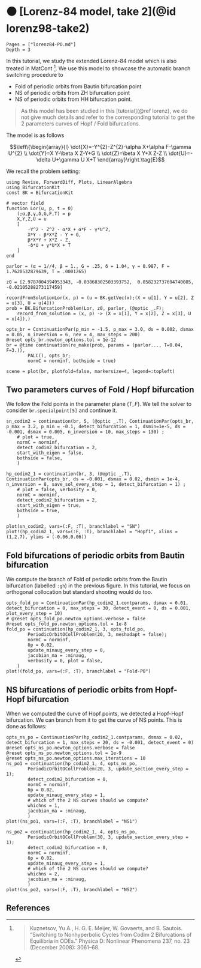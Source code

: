 # 🟠 [Lorenz-84 model, take 2](@id lorenz98-take2)


```@contents
Pages = ["lorenz84-PO.md"]
Depth = 3
```

In this tutorial, we study the extended Lorenz-84 model which is also treated in MatCont [^Kuznetsov]. We use this model to showcase the automatic branch switching procedure to
- Fold of periodic orbits from Bautin bifurcation point
- NS of periodic orbits from ZH bifurcation point
- NS of periodic orbits from HH bifurcation point.

> As this model has been studied in this [tutorial](@ref lorenz), we do not give much details and refer to the corresponding tutorial to get the 2 parameters curves of Hopf / Fold bifurcations. 

The model is as follows

$$\left\{\begin{array}{l}
\dot{X}=-Y^{2}-Z^{2}-\alpha X+\alpha F-\gamma U^{2} \\
\dot{Y}=X Y-\beta X Z-Y+G \\
\dot{Z}=\beta X Y+X Z-Z \\
\dot{U}=-\delta U+\gamma U X+T
\end{array}\right.\tag{E}$$

We recall the problem setting:

```@example LORENZ84V2
using Revise, ForwardDiff, Plots, LinearAlgebra
using BifurcationKit
const BK = BifurcationKit

# vector field
function Lor(u, p, t = 0)
	(;α,β,γ,δ,G,F,T) = p
	X,Y,Z,U = u
	[
		-Y^2 - Z^2 - α*X + α*F - γ*U^2,
		X*Y - β*X*Z - Y + G,
		β*X*Y + X*Z - Z,
		-δ*U + γ*U*X + T
	]
end

parlor = (α = 1//4, β = 1., G = .25, δ = 1.04, γ = 0.987, F = 1.7620532879639, T = .0001265)

z0 = [2.9787004394953343, -0.03868302503393752,  0.058232737694740085, -0.02105288273117459]

recordFromSolutionLor(x, p) = (u = BK.getVec(x);(X = u[1], Y = u[2], Z = u[3], U = u[4]))
prob = BK.BifurcationProblem(Lor, z0, parlor, (@optic _.F);
	record_from_solution = (x, p) -> (X = x[1], Y = x[2], Z = x[3], U = x[4]),)

opts_br = ContinuationPar(p_min = -1.5, p_max = 3.0, ds = 0.002, dsmax = 0.05, n_inversion = 6, nev = 4, max_steps = 200)
@reset opts_br.newton_options.tol = 1e-12
br = @time continuation(re_make(prob, params = (parlor..., T=0.04, F=3.)),
	 	PALC(), opts_br;
		normC = norminf, bothside = true)

scene = plot(br, plotfold=false, markersize=4, legend=:topleft)
```

## Two parameters curves of Fold / Hopf bifurcation

We follow the Fold points in the parameter plane $(T,F)$. We tell the solver to consider `br.specialpoint[5]` and continue it.

```@example LORENZ84V2
sn_codim2 = continuation(br, 5, (@optic _.T), ContinuationPar(opts_br, p_max = 3.2, p_min = -0.1, detect_bifurcation = 1, dsmin=1e-5, ds = -0.001, dsmax = 0.005, n_inversion = 10, max_steps = 130) ;
	# plot = true,
	normC = norminf,
	detect_codim2_bifurcation = 2,
	start_with_eigen = false,
	bothside = false,
	)

hp_codim2_1 = continuation(br, 3, (@optic _.T), ContinuationPar(opts_br, ds = -0.001, dsmax = 0.02, dsmin = 1e-4, n_inversion = 8, save_sol_every_step = 1, detect_bifurcation = 1) ;
	# plot = false, verbosity = 0,
	normC = norminf,
	detect_codim2_bifurcation = 2,
	start_with_eigen = true,
	bothside = true,
	)

plot(sn_codim2, vars=(:F, :T), branchlabel = "SN")
plot!(hp_codim2_1, vars=(:F, :T), branchlabel = "Hopf1", xlims = (1,2.7), ylims = (-0.06,0.06))
```

## Fold bifurcations of periodic orbits from Bautin bifurcation

We compute the branch of Fold of periodic orbits from the Bautin bifurcation (labelled `:gh`) in the previous figure. In this tutorial, we focus on orthogonal collocation but standard shooting would do too.

```@example LORENZ84V2
opts_fold_po = ContinuationPar(hp_codim2_1.contparams, dsmax = 0.01, detect_bifurcation = 0, max_steps = 30, detect_event = 0, ds = 0.001, plot_every_step = 10)
# @reset opts_fold_po.newton_options.verbose = false
@reset opts_fold_po.newton_options.tol = 1e-8
fold_po = continuation(hp_codim2_1, 3, opts_fold_po, 
		PeriodicOrbitOCollProblem(20, 3, meshadapt = false);
		normC = norminf,
		δp = 0.02,
		update_minaug_every_step = 0,
		jacobian_ma = :minaug,
		verbosity = 0, plot = false,
	)
plot!(fold_po, vars=(:F, :T), branchlabel = "Fold-PO")
```

## NS bifurcations of periodic orbits from Hopf-Hopf bifurcation

When we computed the curve of Hopf points, we detected a Hopf-Hopf bifurcation. We can branch from it to get the curve of NS points. This is done as follows:

```@example LORENZ84V2
opts_ns_po = ContinuationPar(hp_codim2_1.contparams, dsmax = 0.02, detect_bifurcation = 1, max_steps = 20, ds = -0.001, detect_event = 0)
@reset opts_ns_po.newton_options.verbose = false
@reset opts_ns_po.newton_options.tol = 1e-9
@reset opts_ns_po.newton_options.max_iterations = 10
ns_po1 = continuation(hp_codim2_1, 4, opts_ns_po, 
		PeriodicOrbitOCollProblem(20, 3, update_section_every_step = 1);
		detect_codim2_bifurcation = 0,
		normC = norminf,
		δp = 0.02,
		update_minaug_every_step = 1,
		# which of the 2 NS curves should we compute?
		whichns = 1,
		jacobian_ma = :minaug,
		)
plot!(ns_po1, vars=(:F, :T), branchlabel = "NS1")
```

```@example LORENZ84V2
ns_po2 = continuation(hp_codim2_1, 4, opts_ns_po, 
		PeriodicOrbitOCollProblem(30, 3, update_section_every_step = 1);
		detect_codim2_bifurcation = 0,
		normC = norminf,
		δp = 0.02,
		update_minaug_every_step = 1,
		# which of the 2 NS curves should we compute?
		whichns = 2,
		jacobian_ma = :minaug,
		)
plot!(ns_po2, vars=(:F, :T), branchlabel = "NS2")
```

## References

[^Kuznetsov]:> Kuznetsov, Yu A., H. G. E. Meijer, W. Govaerts, and B. Sautois. “Switching to Nonhyperbolic Cycles from Codim 2 Bifurcations of Equilibria in ODEs.” Physica D: Nonlinear Phenomena 237, no. 23 (December 2008): 3061–68.
